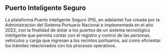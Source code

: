 ## Puerto Inteligente Seguro

La plataforma Puerto Inteligente Seguro (PIS, en adelante) fue creada por la Administración del Sistema Portuario Nacional e implementada en el año 2022, con la finalidad de dotar a los puertos de un sistema tecnológico inteligente que permita contar con el registro y control de las personas, vehículos y carga que ingresan a los recintos portuarios, así como eficientar los trámites relacionados con los procesos operativos.
